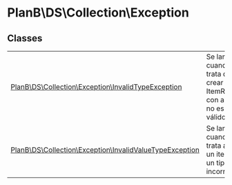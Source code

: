
                                                                                                                                            
    
# PlanB\DS\Collection\Exception



## Classes
| | |
| --- | --- |
| [PlanB\DS\Collection\Exception\InvalidTypeException](../../../PlanB/DS/Collection/Exception/InvalidTypeException.md) | Se lanza cuando se trata de crear un ItemResolver con algo que no es un tipo válido |
| [PlanB\DS\Collection\Exception\InvalidValueTypeException](../../../PlanB/DS/Collection/Exception/InvalidValueTypeException.md) | Se lanza cuando se trata agregar un item de un tipo incorrecto |






                                                                                                                                                                                                                                                                                                                                                                                                            
    
                                                                                                                                                                                                                                                                             
                